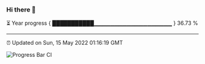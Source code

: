 ### Hi there 👋

⏳ Year progress { ███████████▁▁▁▁▁▁▁▁▁▁▁▁▁▁▁▁▁▁▁ } 36.73 %

---

⏰ Updated on Sun, 15 May 2022 01:16:19 GMT

![Progress Bar CI](https://github.com/liununu/liununu/workflows/Progress%20Bar%20CI/badge.svg)
